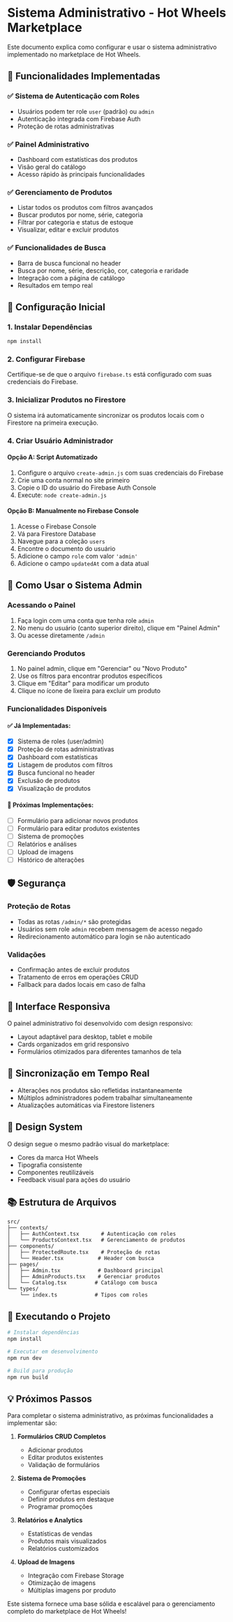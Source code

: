 # Sistema Administrativo - Hot Wheels Marketplace

Este documento explica como configurar e usar o sistema administrativo implementado no marketplace de Hot Wheels.

## 🚀 Funcionalidades Implementadas

### ✅ Sistema de Autenticação com Roles
- Usuários podem ter role `user` (padrão) ou `admin`
- Autenticação integrada com Firebase Auth
- Proteção de rotas administrativas

### ✅ Painel Administrativo
- Dashboard com estatísticas dos produtos
- Visão geral do catálogo
- Acesso rápido às principais funcionalidades

### ✅ Gerenciamento de Produtos
- Listar todos os produtos com filtros avançados
- Buscar produtos por nome, série, categoria
- Filtrar por categoria e status de estoque
- Visualizar, editar e excluir produtos

### ✅ Funcionalidades de Busca
- Barra de busca funcional no header
- Busca por nome, série, descrição, cor, categoria e raridade
- Integração com a página de catálogo
- Resultados em tempo real

## 🔧 Configuração Inicial

### 1. Instalar Dependências
```bash
npm install
```

### 2. Configurar Firebase
Certifique-se de que o arquivo `firebase.ts` está configurado com suas credenciais do Firebase.

### 3. Inicializar Produtos no Firestore
O sistema irá automaticamente sincronizar os produtos locais com o Firestore na primeira execução.

### 4. Criar Usuário Administrador

#### Opção A: Script Automatizado
1. Configure o arquivo `create-admin.js` com suas credenciais do Firebase
2. Crie uma conta normal no site primeiro
3. Copie o ID do usuário do Firebase Auth Console
4. Execute: `node create-admin.js`

#### Opção B: Manualmente no Firebase Console
1. Acesse o Firebase Console
2. Vá para Firestore Database
3. Navegue para a coleção `users`
4. Encontre o documento do usuário
5. Adicione o campo `role` com valor `'admin'`
6. Adicione o campo `updatedAt` com a data atual

## 🎯 Como Usar o Sistema Admin

### Acessando o Painel
1. Faça login com uma conta que tenha role `admin`
2. No menu do usuário (canto superior direito), clique em "Painel Admin"
3. Ou acesse diretamente `/admin`

### Gerenciando Produtos
1. No painel admin, clique em "Gerenciar" ou "Novo Produto"
2. Use os filtros para encontrar produtos específicos
3. Clique em "Editar" para modificar um produto
4. Clique no ícone de lixeira para excluir um produto

### Funcionalidades Disponíveis

#### ✅ Já Implementadas:
- [x] Sistema de roles (user/admin)
- [x] Proteção de rotas administrativas
- [x] Dashboard com estatísticas
- [x] Listagem de produtos com filtros
- [x] Busca funcional no header
- [x] Exclusão de produtos
- [x] Visualização de produtos

#### 🚧 Próximas Implementações:
- [ ] Formulário para adicionar novos produtos
- [ ] Formulário para editar produtos existentes
- [ ] Sistema de promoções
- [ ] Relatórios e análises
- [ ] Upload de imagens
- [ ] Histórico de alterações

## 🛡️ Segurança

### Proteção de Rotas
- Todas as rotas `/admin/*` são protegidas
- Usuários sem role `admin` recebem mensagem de acesso negado
- Redirecionamento automático para login se não autenticado

### Validações
- Confirmação antes de excluir produtos
- Tratamento de erros em operações CRUD
- Fallback para dados locais em caso de falha

## 📱 Interface Responsiva

O painel administrativo foi desenvolvido com design responsivo:
- Layout adaptável para desktop, tablet e mobile
- Cards organizados em grid responsivo
- Formulários otimizados para diferentes tamanhos de tela

## 🔄 Sincronização em Tempo Real

- Alterações nos produtos são refletidas instantaneamente
- Múltiplos administradores podem trabalhar simultaneamente
- Atualizações automáticas via Firestore listeners

## 🎨 Design System

O design segue o mesmo padrão visual do marketplace:
- Cores da marca Hot Wheels
- Tipografia consistente
- Componentes reutilizáveis
- Feedback visual para ações do usuário

## 📚 Estrutura de Arquivos

```
src/
├── contexts/
│   ├── AuthContext.tsx       # Autenticação com roles
│   └── ProductsContext.tsx   # Gerenciamento de produtos
├── components/
│   ├── ProtectedRoute.tsx    # Proteção de rotas
│   └── Header.tsx           # Header com busca
├── pages/
│   ├── Admin.tsx            # Dashboard principal
│   ├── AdminProducts.tsx    # Gerenciar produtos
│   └── Catalog.tsx         # Catálogo com busca
└── types/
    └── index.ts            # Tipos com roles
```

## 🚀 Executando o Projeto

```bash
# Instalar dependências
npm install

# Executar em desenvolvimento
npm run dev

# Build para produção
npm run build
```

## 💡 Próximos Passos

Para completar o sistema administrativo, as próximas funcionalidades a implementar são:

1. **Formulários CRUD Completos**
   - Adicionar produtos
   - Editar produtos existentes
   - Validação de formulários

2. **Sistema de Promoções**
   - Configurar ofertas especiais
   - Definir produtos em destaque
   - Programar promoções

3. **Relatórios e Analytics**
   - Estatísticas de vendas
   - Produtos mais visualizados
   - Relatórios customizados

4. **Upload de Imagens**
   - Integração com Firebase Storage
   - Otimização de imagens
   - Múltiplas imagens por produto

Este sistema fornece uma base sólida e escalável para o gerenciamento completo do marketplace de Hot Wheels! 